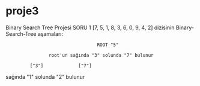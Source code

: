 # proje3
Binary Search Tree Projesi
SORU 1
[7, 5, 1, 8, 3, 6, 0, 9, 4, 2] dizisinin Binary-Search-Tree aşamaları:

                                      ROOT "5"
                    
                    root'un sağında "3" solunda "7" bulunur
                    
             ["3"]             ["7"] 
sağında "1" solunda "2" bulunur
